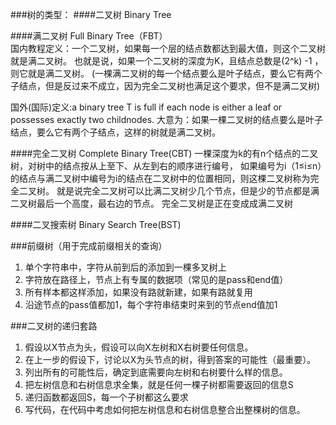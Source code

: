 ###树的类型：
####二叉树 Binary Tree

####满二叉树 Full Binary Tree（FBT）   
国内教程定义：一个二叉树，如果每一个层的结点数都达到最大值，则这个二叉树就是满二叉树。
也就是说，如果一个二叉树的深度为K，且结点总数是(2^k) -1 ，则它就是满二叉树。
(一棵满二叉树的每一个结点要么是叶子结点，要么它有两个子结点，但是反过来不成立，因为完全二叉树也满足这个要求，但不是满二叉树)

国外(国际)定义:a binary tree T is full if each node is either a leaf or possesses exactly two childnodes.
大意为：如果一棵二叉树的结点要么是叶子结点，要么它有两个子结点，这样的树就是满二叉树。

####完全二叉树 Complete Binary Tree(CBT) 
一棵深度为k的有n个结点的二叉树，对树中的结点按从上至下、从左到右的顺序进行编号，
如果编号为i（1≤i≤n）的结点与满二叉树中编号为i的结点在二叉树中的位置相同，则这棵二叉树称为完全二叉树。
就是说完全二叉树可以比满二叉树少几个节点，但是少的节点都是满二叉树最后一个高度，最右边的节点。
完全二叉树是正在变成成满二叉树

####二叉搜索树 Binary Search Tree(BST) 

###前缀树（用于完成前缀相关的查询）
1. 单个字符串中，字符从前到后的添加到一棵多叉树上
2. 字符放在路径上，节点上有专属的数据项（常见的是pass和end值）
3. 所有样本都这样添加，如果没有路就新建，如果有路就复用
4. 沿途节点的pass值都加1，每个字符串结束时来到的节点end值加1

###二叉树的递归套路
1. 假设以X节点为头，假设可以向X左树和X右树要任何信息。
2. 在上一步的假设下，讨论以X为头节点的树，得到答案的可能性（最重要）。
3. 列出所有的可能性后，确定到底需要向左树和右树要什么样的信息。
4. 把左树信息和右树信息求全集，就是任何一棵子树都需要返回的信息S
5. 递归函数都返回S，每一个子树都这么要求
6. 写代码，在代码中考虑如何把左树信息和右树信息整合出整棵树的信息。